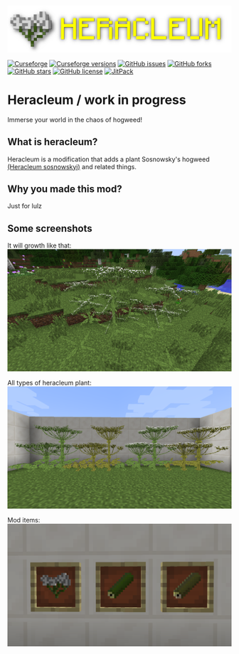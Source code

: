 ![](assets/logo.png)

[![Curseforge](https://cf.way2muchnoise.eu/heracleum.svg)](https://www.curseforge.com/minecraft/mc-mods/heracleum/ "Curseforge")
[![Curseforge versions](https://cf.way2muchnoise.eu/versions/heracleum.svg)](https://www.curseforge.com/minecraft/mc-mods/heracleum/files/all "Curseforge all files")
[![GitHub issues](https://img.shields.io/github/issues/mjaroslav/heracleum)](https://github.com/mjaroslav/heracleum/issues "GitHub issues")
[![GitHub forks](https://img.shields.io/github/forks/mjaroslav/heracleum)](https://github.com/mjaroslav/heracleum/network "GitHub forks")
[![GitHub stars](https://img.shields.io/github/stars/mjaroslav/heracleum)](https://github.com/mjaroslav/heracleum/stargazers "GitHub stars")
[![GitHub license](https://img.shields.io/github/license/mjaroslav/heracleum)](https://github.com/MJaroslav/Heracleum/blob/master/LICENSE "Open license")
[![JitPack](https://jitpack.io/v/MJaroslav/Heracleum.svg)](https://jitpack.io/#MJaroslav/Heracleum "JitPack")

# Heracleum / work in progress


Immerse your world in the chaos of hogweed!

## What is heracleum?

Heracleum is a modification that adds a plant Sosnowsky's hogweed [(Heracleum sosnowskyi)](https://en.wikipedia.org/wiki/Heracleum_sosnowskyi "Wiki page") and related things.

## Why you made this mod?

Just for lulz

## Some screenshots

It will growth like that:
![Just Heracleum](assets/screenshots/just_heracleum.png "It will growth like that")

All types of heracleum plant:
![Heracleum types](assets/screenshots/heracleum_types.png "Types of heracleum")

Mod items:
![Mod items](assets/screenshots/items.png "mod items")